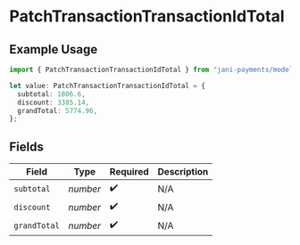 # PatchTransactionTransactionIdTotal

## Example Usage

```typescript
import { PatchTransactionTransactionIdTotal } from "jani-payments/models/operations";

let value: PatchTransactionTransactionIdTotal = {
  subtotal: 1806.6,
  discount: 3385.14,
  grandTotal: 5774.96,
};
```

## Fields

| Field              | Type               | Required           | Description        |
| ------------------ | ------------------ | ------------------ | ------------------ |
| `subtotal`         | *number*           | :heavy_check_mark: | N/A                |
| `discount`         | *number*           | :heavy_check_mark: | N/A                |
| `grandTotal`       | *number*           | :heavy_check_mark: | N/A                |